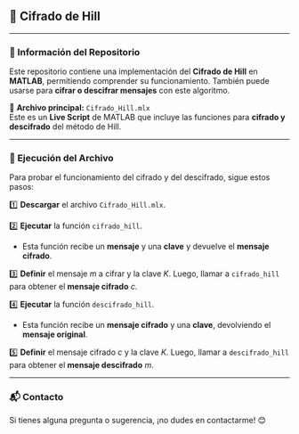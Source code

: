 ## 🔐 Cifrado de Hill

---

### 📂 Información del Repositorio
Este repositorio contiene una implementación del **Cifrado de Hill** en **MATLAB**, permitiendo comprender su funcionamiento. También puede usarse para **cifrar o descifrar mensajes** con este algoritmo.  

📌 **Archivo principal:** `Cifrado_Hill.mlx`  
Este es un **Live Script** de MATLAB que incluye las funciones para **cifrado y descifrado** del método de Hill.

---

### 🚀 Ejecución del Archivo
Para probar el funcionamiento del cifrado y del descifrado, sigue estos pasos:

1️⃣ **Descargar** el archivo `Cifrado_Hill.mlx`. 

2️⃣ **Ejecutar** la función `cifrado_hill`.  

   - Esta función recibe un **mensaje** y una **clave** y devuelve el **mensaje cifrado**.

3️⃣ **Definir** el mensaje $m$ a cifrar y la clave $K$. Luego, llamar a `cifrado_hill` para obtener el **mensaje cifrado** $c$.

4️⃣ **Ejecutar** la función `descifrado_hill`.  

   - Esta función recibe un **mensaje cifrado** y una **clave**, devolviendo el **mensaje original**.

5️⃣ **Definir** el mensaje cifrado $c$ y la clave $K$. Luego, llamar a `descifrado_hill` para obtener el **mensaje descifrado** $m$.

---

### 📬 Contacto
Si tienes alguna pregunta o sugerencia, ¡no dudes en contactarme! 😊